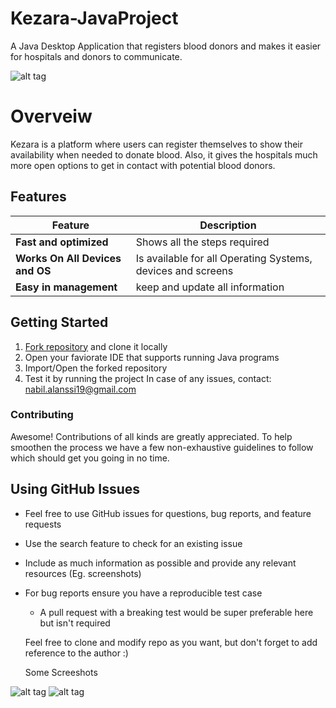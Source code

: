 # Kezara-JavaProject
A Java Desktop Application that registers blood donors and makes it easier for hospitals and donors to communicate.

![alt tag](https://user-images.githubusercontent.com/45761185/71785519-8f00e800-3011-11ea-89f9-446420f9a6e2.PNG)

# Overveiw
 Kezara is a platform where users can register themselves to show their availability when needed to donate blood. Also, it gives the hospitals much more open options to get in contact with potential blood donors.
 
 ## Features
| Feature | Description |
|---|---|
| **Fast and optimized** | Shows all the steps required |
| **Works On All Devices and OS** | Is available for all Operating Systems, devices and screens |
| **Easy in management** | keep and update all information |

## Getting Started
1. [Fork repository](https://github.com/nabiloo19/Kezara-JavaProjec/fork) and clone it locally
1. Open your faviorate IDE that supports running Java programs
1. Import/Open the forked repository
1. Test it by running the project
 In case of any issues, contact: nabil.alanssi19@gmail.com
 
 ### Contributing
Awesome! Contributions of all kinds are greatly appreciated. To help smoothen the process we have a few non-exhaustive guidelines to follow which should get you going in no time.

## Using GitHub Issues
* Feel free to use GitHub issues for questions, bug reports, and feature requests
* Use the search feature to check for an existing issue
* Include as much information as possible and provide any relevant resources (Eg. screenshots)
* For bug reports ensure you have a reproducible test case
    - A pull request with a breaking test would be super preferable here but isn't required
    
    Feel free to clone and modify repo as you want, but don't forget to add reference to the author :)
    
    Some Screeshots

![alt tag](https://user-images.githubusercontent.com/45761185/71785520-8f00e800-3011-11ea-9e99-dddf59533e1d.PNG)
![alt tag](https://user-images.githubusercontent.com/45761185/71785521-8f997e80-3011-11ea-861c-8b266dabf6d8.PNG)

